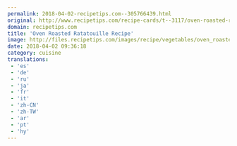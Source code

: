 ```yaml
---
permalink: 2018-04-02-recipetips.com--305766439.html
original: http://www.recipetips.com/recipe-cards/t--3117/oven-roasted-ratatouille.asp
domain: recipetips.com
title: 'Oven Roasted Ratatouille Recipe'
image: http://files.recipetips.com/images/recipe/vegetables/oven_roasted_ratatouille.jpg
date: 2018-04-02 09:36:18
category: cuisine
translations: 
 - 'es'
 - 'de'
 - 'ru'
 - 'ja'
 - 'fr'
 - 'it'
 - 'zh-CN'
 - 'zh-TW'
 - 'ar'
 - 'pt'
 - 'hy'
---
```


